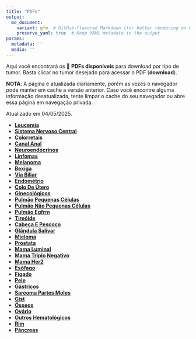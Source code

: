 ```yaml
---
title: "PDFs"
output: 
  md_document:
    variant: gfm  # GitHub-flavored Markdown (for better rendering on GitHub)
    preserve_yaml: true  # Keep YAML metadata in the output
params:
  metadata: ''
  media: ''
---
```


<script async src="https://scripts.simpleanalyticscdn.com/latest.js"></script>

Aqui você encontrará os 📝 **PDFs disponíveis** para download por tipo
de tumor. Basta clicar no tumor desejado para acessar o PDF
(**download**).

**NOTA**: A página é atualizada diariamente, porém as vezes o navegador
pode manter em cache a versão anterior. Caso você encontre alguma
informação desatualizada, tente limpar o cache do seu navegador ou abre
essa página em navegação privada.

Atualizado em 04/05/2025.

- [**Leucemia**](https://coeoralmeds-e768.restdb.io/media/6816fac8f63b8048001a1cd2?download=true)
- [**Sistema Nervoso
  Central**](https://coeoralmeds-e768.restdb.io/media/6816fac9f63b8048001a1cd3?download=true)
- [**Colorretais**](https://coeoralmeds-e768.restdb.io/media/6816faccf63b8048001a1cd5?download=true)
- [**Canal
  Anal**](https://coeoralmeds-e768.restdb.io/media/6816facdf63b8048001a1cd6?download=true)
- [**Neuroendócrinos**](https://coeoralmeds-e768.restdb.io/media/6816facef63b8048001a1cd8?download=true)
- [**Linfomas**](https://coeoralmeds-e768.restdb.io/media/6816fad0f63b8048001a1cdb?download=true)
- [**Melanoma**](https://coeoralmeds-e768.restdb.io/media/6816fad1f63b8048001a1cdd?download=true)
- [**Bexiga**](https://coeoralmeds-e768.restdb.io/media/6816fad2f63b8048001a1cdf?download=true)
- [**Via
  Biliar**](https://coeoralmeds-e768.restdb.io/media/6816fad3f63b8048001a1ce0?download=true)
- [**Endométrio**](https://coeoralmeds-e768.restdb.io/media/6816fad5f63b8048001a1ce2?download=true)
- [**Colo De
  Útero**](https://coeoralmeds-e768.restdb.io/media/6816fad6f63b8048001a1ce4?download=true)
- [**Ginecológicos**](https://coeoralmeds-e768.restdb.io/media/6816fad7f63b8048001a1ce6?download=true)
- [**Pulmão Pequenas
  Células**](https://coeoralmeds-e768.restdb.io/media/6816fad8f63b8048001a1ce8?download=true)
- [**Pulmão Não Pequenas
  Células**](https://coeoralmeds-e768.restdb.io/media/6816fadaf63b8048001a1ceb?download=true)
- [**Pulmão
  Egfrm**](https://coeoralmeds-e768.restdb.io/media/6816fadbf63b8048001a1ced?download=true)
- [**Tireóide**](https://coeoralmeds-e768.restdb.io/media/6816faddf63b8048001a1cf1?download=true)
- [**Cabeça E
  Pescoço**](https://coeoralmeds-e768.restdb.io/media/6816fadff63b8048001a1cf2?download=true)
- [**Glândula
  Salivar**](https://coeoralmeds-e768.restdb.io/media/6816fae0f63b8048001a1cf8?download=true)
- [**Mieloma**](https://coeoralmeds-e768.restdb.io/media/6816fae1f63b8048001a1cf9?download=true)
- [**Próstata**](https://coeoralmeds-e768.restdb.io/media/6816fae2f63b8048001a1cfc?download=true)
- [**Mama
  Luminal**](https://coeoralmeds-e768.restdb.io/media/6816fae5f63b8048001a1d00?download=true)
- [**Mama Triplo
  Negativo**](https://coeoralmeds-e768.restdb.io/media/6816fae6f63b8048001a1d02?download=true)
- [**Mama
  Her2**](https://coeoralmeds-e768.restdb.io/media/6816fae8f63b8048001a1d04?download=true)
- [**Esôfago**](https://coeoralmeds-e768.restdb.io/media/6816fae9f63b8048001a1d06?download=true)
- [**Fígado**](https://coeoralmeds-e768.restdb.io/media/6816faeaf63b8048001a1d08?download=true)
- [**Pele**](https://coeoralmeds-e768.restdb.io/media/6816faebf63b8048001a1d09?download=true)
- [**Gástricos**](https://coeoralmeds-e768.restdb.io/media/6816faedf63b8048001a1d0b?download=true)
- [**Sarcoma Partes
  Moles**](https://coeoralmeds-e768.restdb.io/media/6816faeef63b8048001a1d0d?download=true)
- [**Gist**](https://coeoralmeds-e768.restdb.io/media/6816faeff63b8048001a1d0f?download=true)
- [**Ósseos**](https://coeoralmeds-e768.restdb.io/media/6816faf0f63b8048001a1d11?download=true)
- [**Ovário**](https://coeoralmeds-e768.restdb.io/media/6816faf3f63b8048001a1d14?download=true)
- [**Outros
  Hematológicos**](https://coeoralmeds-e768.restdb.io/media/6816faf4f63b8048001a1d16?download=true)
- [**Rim**](https://coeoralmeds-e768.restdb.io/media/6816faf5f63b8048001a1d18?download=true)
- [**Pâncreas**](https://coeoralmeds-e768.restdb.io/media/6816faf6f63b8048001a1d1a?download=true)
